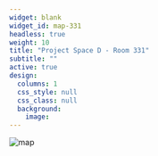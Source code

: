 ```yaml
---
widget: blank
widget_id: map-331
headless: true
weight: 10
title: "Project Space D - Room 331"
subtitle: ""
active: true
design:
  columns: 1
  css_style: null
  css_class: null
  background:
    image: 
---
```

<img src="/images/Project-Space-D.jpg" alt="map"/>